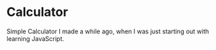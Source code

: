 # Calculator
Simple Calculator I made a while ago, when I was just starting out with learning JavaScript.
